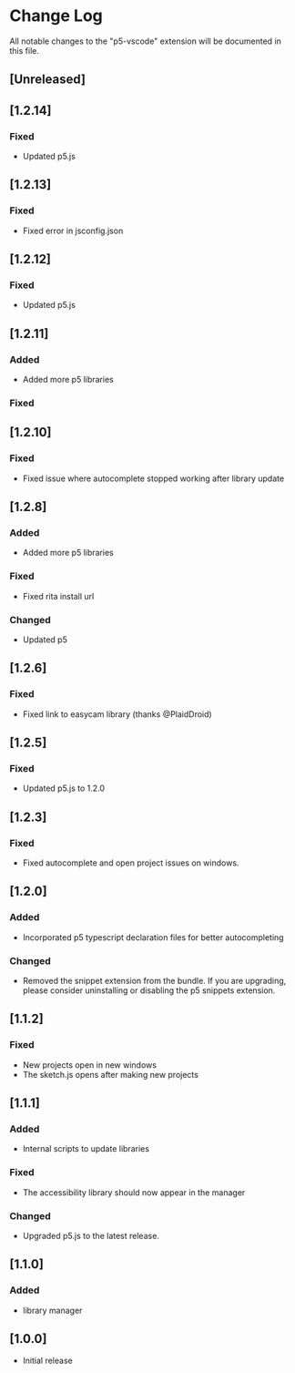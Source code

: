 # Change Log

All notable changes to the "p5-vscode" extension will be documented in this file.

## [Unreleased]

## [1.2.14]

### Fixed

- Updated p5.js

## [1.2.13]

### Fixed

- Fixed error in jsconfig.json

## [1.2.12]

### Fixed

- Updated p5.js

## [1.2.11]

### Added

- Added more p5 libraries

### Fixed

## [1.2.10]

### Fixed

- Fixed issue where autocomplete stopped working after library update

## [1.2.8]

### Added

- Added more p5 libraries

### Fixed

- Fixed rita install url

### Changed

- Updated p5

## [1.2.6]

### Fixed

- Fixed link to easycam library (thanks @PlaidDroid)

## [1.2.5]

### Fixed

- Updated p5.js to 1.2.0

## [1.2.3]

### Fixed

- Fixed autocomplete and open project issues on windows.

## [1.2.0]

### Added

- Incorporated p5 typescript declaration files for better autocompleting

### Changed

- Removed the snippet extension from the bundle. If you are upgrading, please consider uninstalling or disabling the p5 snippets extension.

## [1.1.2]

### Fixed

- New projects open in new windows
- The sketch.js opens after making new projects

## [1.1.1]

### Added

- Internal scripts to update libraries

### Fixed

- The accessibility library should now appear in the manager

### Changed

- Upgraded p5.js to the latest release.

## [1.1.0]

### Added

- library manager

## [1.0.0]

- Initial release
